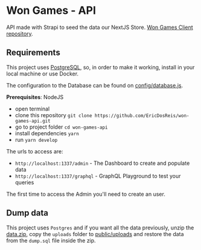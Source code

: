 # Won Games - API

API made with Strapi to seed the data our NextJS Store. [Won Games Client repository](https://github.com/EricDosReis/won-games-client).

## Requirements

This project uses [PostgreSQL](https://www.postgresql.org/), so, in order to make it working, install in your local machine or use Docker.

The configuration to the Database can be found on [config/database.js](config/database.js).

**Prerequisites**: NodeJS

* open terminal
* clone this repository `git clone https://github.com/EricDosReis/won-games-api.git`
* go to project folder `cd won-games-api`
* install dependencies `yarn`
* run `yarn develop`

The urls to access are:

- `http://localhost:1337/admin` - The Dashboard to create and populate data
- `http://localhost:1337/graphql` - GraphQL Playground to test your queries

The first time to access the Admin you'll need to create an user.

## Dump data

This project uses `Postgres` and if you want all the data previously, unzip the [data.zip](data.zip), copy the `uploads` folder to [public/uploads](public/uploads) and restore the data from the `dump.sql` file inside the zip.
